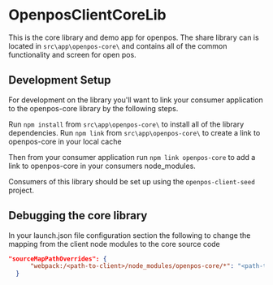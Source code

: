 # OpenposClientCoreLib

This is the core library and demo app for openpos. The share library can is located in `src\app\openpos-core\` and contains all of the common functionality and screen for open pos. 

## Development Setup
For development on the library you'll want to link your consumer application to the openpos-core library by the following steps.

Run `npm install` from `src\app\openpos-core\` to install all of the library dependencies.
Run `npm link` from `src\app\openpos-core\` to create a link to openpos-core in your local cache

Then from your consumer application run `npm link openpos-core` to add a link to openpos-core in your consumers node_modules.

Consumers of this library should be set up using the `openpos-client-seed` project.

## Debugging the core library
In your launch.json file configuration section the following to change the mapping from the client node modules to the core source code
```json
"sourceMapPathOverrides": {
      "webpack:/<path-to-client>/node_modules/openpos-core/*": "<path-to-open-pos.git>/openpos-client-core-lib/src/app/openpos-core/*"    
  }
```
